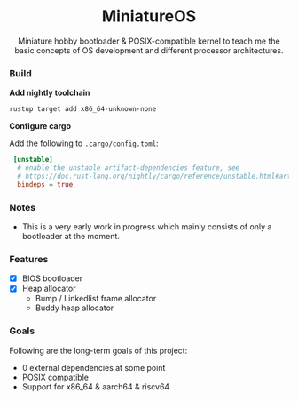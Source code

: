 <div align="center">

# MiniatureOS
Miniature hobby bootloader & POSIX-compatible kernel to teach me the basic concepts of OS development and different processor architectures.

</div>

### Build
**Add nightly toolchain**
```bash
rustup target add x86_64-unknown-none
```

**Configure cargo**

Add the following to `.cargo/config.toml`:
```toml
 [unstable]
  # enable the unstable artifact-dependencies feature, see
  # https://doc.rust-lang.org/nightly/cargo/reference/unstable.html#artifact-dependencies
  bindeps = true
```

### Notes
- This is a very early work in progress which mainly consists of only a bootloader at the moment.

### Features
- [X] BIOS bootloader
- [X] Heap allocator
    - Bump / Linkedlist frame allocator
    - Buddy heap allocator

### Goals
Following are the long-term goals of this project:
- 0 external dependencies at some point
- POSIX compatible
- Support for x86_64 & aarch64 & riscv64